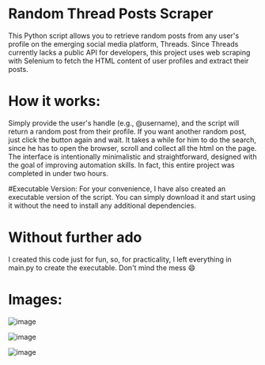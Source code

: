# Random Thread Posts Scraper
This Python script allows you to retrieve random posts from any user's profile on the emerging social media platform, Threads. Since Threads currently lacks a public API for developers, this project uses web scraping with Selenium to fetch the HTML content of user profiles and extract their posts.

# How it works:
Simply provide the user's handle (e.g., @username), and the script will return a random post from their profile. If you want another random post, just click the button again and wait. It takes a while for him to do the search, since he has to open the browser, scroll and collect all the html on the page. The interface is intentionally minimalistic and straightforward, designed with the goal of improving automation skills. In fact, this entire project was completed in under two hours.

#Executable Version:
For your convenience, I have also created an executable version of the script. You can simply download it and start using it without the need to install any additional dependencies.

# Without further ado
I created this code just for fun, so, for practicality, I left everything in main.py to create the executable. Don't mind the mess 😄

# Images:
![image](https://github.com/BrandonSaraiva/get_random_post_threads/assets/90096835/5c6079d8-1ae7-4120-b366-e0bd94901d2d)


![image](https://github.com/BrandonSaraiva/get_random_post_threads/assets/90096835/f92a5677-921f-4895-acb9-2ad6c8ff00e7)

![image](https://github.com/BrandonSaraiva/get_random_post_threads/assets/90096835/83e2a629-664b-4231-883d-ed757b39ebba)
